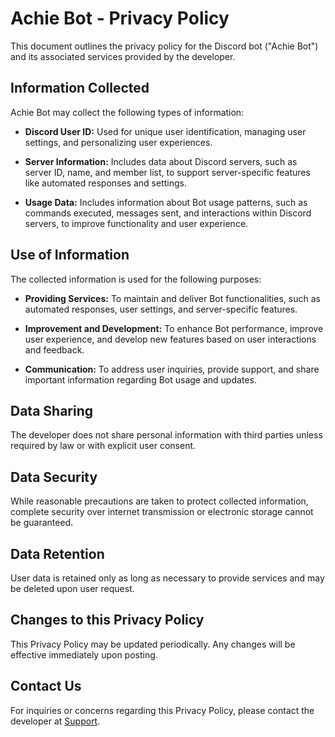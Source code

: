 # Achie Bot - Privacy Policy

This document outlines the privacy policy for the Discord bot ("Achie Bot") and its associated services provided by the developer.

## Information Collected

Achie Bot may collect the following types of information:

- **Discord User ID:** Used for unique user identification, managing user settings, and personalizing user experiences.

- **Server Information:** Includes data about Discord servers, such as server ID, name, and member list, to support server-specific features like automated responses and settings.

- **Usage Data:** Includes information about Bot usage patterns, such as commands executed, messages sent, and interactions within Discord servers, to improve functionality and user experience.

## Use of Information

The collected information is used for the following purposes:

- **Providing Services:** To maintain and deliver Bot functionalities, such as automated responses, user settings, and server-specific features.

- **Improvement and Development:** To enhance Bot performance, improve user experience, and develop new features based on user interactions and feedback.

- **Communication:** To address user inquiries, provide support, and share important information regarding Bot usage and updates.

## Data Sharing

The developer does not share personal information with third parties unless required by law or with explicit user consent.

## Data Security

While reasonable precautions are taken to protect collected information, complete security over internet transmission or electronic storage cannot be guaranteed.

## Data Retention

User data is retained only as long as necessary to provide services and may be deleted upon user request.

## Changes to this Privacy Policy

This Privacy Policy may be updated periodically. Any changes will be effective immediately upon posting.

## Contact Us

For inquiries or concerns regarding this Privacy Policy, please contact the developer at [Support](https://discord.gg/jCgweFSBXy).
